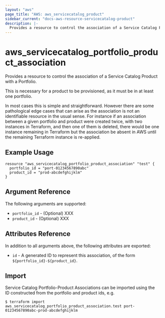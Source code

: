 ```yaml
---
layout: "aws"
page_title: "AWS: aws_servicecatalog_product"
sidebar_current: "docs-aws-resource-servicecatalog-product"
description: |-
  Provides a resource to control the association of a Service Catalog Product with a Portfolio
---
```


# aws_servicecatalog_portfolio_product_association

Provides a resource to control the association of a Service Catalog Product with a Portfolio.

This is necessary for a product to be provisioned, as it must be in at least one portfolio.

In most cases this is simple and straightforward. 
However there are some pathological edge cases that can arise 
as the association is not an identifiable resource in the usual sense. 
For instance if an association between a given portfolio and product were created twice,
with two instances in Terraform, and then one of them is deleted, 
there would be one instance remaining in Terraform but
the association be absent in AWS until the remaining Terraform instance is re-applied.   


## Example Usage

```hcl
resource "aws_servicecatalog_portfolio_product_association" "test" {
  portfolio_id = "port-01234567890abc"
  product_id = "prod-abcdefghijklm"
}
```

## Argument Reference

The following arguments are supported:

* `portfolio_id` - (Optional) XXX
* `product_id` - (Optional) XXX


## Attributes Reference

In addition to all arguments above, the following attributes are exported:

* `id` - A generated ID to represent this association, of the form `${portfolio_id}-${product_id}`.


## Import

Service Catalog Portfolio-Product Associations can be imported using the ID constructed 
from the portfolio and product ids, e.g.

```
$ terraform import aws_servicecatalog_portfolio_product_association.test port-01234567890abc-prod-abcdefghijklm
```
